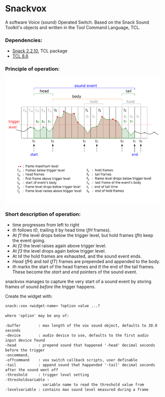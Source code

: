 # Snackvox

A software Voice (sound) Operated Switch.
Based on the Snack Sound Toolkit's objects and written in the Tool Command Language, TCL.

### Dependencies:
- <a href='https://www.speech.kth.se/snack/index.html'>Snack 2.2.10</a>, TCL package
- [TCL 8.6](https://www.tcl.tk/software/tcltk/8.6.html)

### Principle of operation:

![how does it work](https://github.com/dzach/snackvox/blob/master/img/howdoesitwork.png)

### Short description of operation:

- time progresses from left to right
- *th* follows *t0*, trailing it by head time (*fH* frames).
- At *f1* the level drops below the trigger level, but hold 
  frames (*fh*) keep the event going.
- At *f2* the level raises again above trigger level.
- At *f3* the level drops again below trigger level.
- At *t4* the hold frames are exhausted, and the sound event ends.
- *Head* (*fH*) and *tail* (*fT*) frames are prepended and appended to the body.
- *th* marks the start of the head frames and *tt* the end of the 
  tail frames. These become the *start* and *end* pointers of the
  sound event. 

snackvox manages to capture the very start of a sound event by storing frames of sound *before* the trigger happens.

Create the widget with:

```
snack::vox <widget-name> ?option value ...? 

where 'option' may be any of:

-buffer        : max length of the vox sound object, defaults to 30.0 seconds
-device        : audio device to use, defaults to the first audio input device found
-head          : prepend sound that happened '-head' decimal seconds before the trigger
-oncommand, 
-offcommand    : vox switch callback scripts, user definable
-tail          : append sound that happended '-tail' decimal seconds after the sound went off
-threshold     : trigger level setting
-thresholdvariable :
                 variable name to read the threshold value from
-levelvariable : contains max sound level measured during a frame

```
